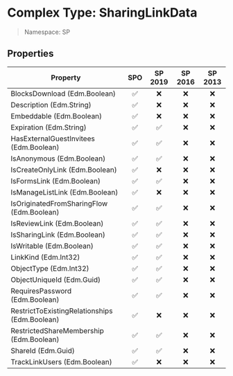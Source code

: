 # Complex Type: SharingLinkData

> Namespace: SP

## Properties

Property | SPO | SP 2019 | SP 2016 | SP 2013
----------|:---:|:-------:|:-------:|:-------:
BlocksDownload (Edm.Boolean) | ✅ | ❌ | ❌ | ❌
Description (Edm.String) | ✅ | ❌ | ❌ | ❌
Embeddable (Edm.Boolean) | ✅ | ❌ | ❌ | ❌
Expiration (Edm.String) | ✅ | ✅ | ❌ | ❌
HasExternalGuestInvitees (Edm.Boolean) | ✅ | ✅ | ❌ | ❌
IsAnonymous (Edm.Boolean) | ✅ | ✅ | ❌ | ❌
IsCreateOnlyLink (Edm.Boolean) | ✅ | ❌ | ❌ | ❌
IsFormsLink (Edm.Boolean) | ✅ | ✅ | ❌ | ❌
IsManageListLink (Edm.Boolean) | ✅ | ❌ | ❌ | ❌
IsOriginatedFromSharingFlow (Edm.Boolean) | ✅ | ✅ | ❌ | ❌
IsReviewLink (Edm.Boolean) | ✅ | ✅ | ❌ | ❌
IsSharingLink (Edm.Boolean) | ✅ | ✅ | ❌ | ❌
IsWritable (Edm.Boolean) | ✅ | ✅ | ❌ | ❌
LinkKind (Edm.Int32) | ✅ | ✅ | ❌ | ❌
ObjectType (Edm.Int32) | ✅ | ✅ | ❌ | ❌
ObjectUniqueId (Edm.Guid) | ✅ | ✅ | ❌ | ❌
RequiresPassword (Edm.Boolean) | ✅ | ✅ | ❌ | ❌
RestrictToExistingRelationships (Edm.Boolean) | ✅ | ❌ | ❌ | ❌
RestrictedShareMembership (Edm.Boolean) | ✅ | ✅ | ❌ | ❌
ShareId (Edm.Guid) | ✅ | ✅ | ❌ | ❌
TrackLinkUsers (Edm.Boolean) | ✅ | ❌ | ❌ | ❌